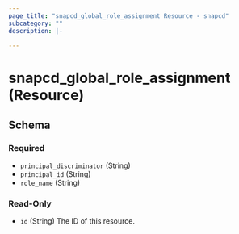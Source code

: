 ```yaml
---
page_title: "snapcd_global_role_assignment Resource - snapcd"
subcategory: ""
description: |-
  
---
```


# snapcd_global_role_assignment (Resource)






<!-- schema generated by tfplugindocs -->
## Schema

### Required

- `principal_discriminator` (String)
- `principal_id` (String)
- `role_name` (String)

### Read-Only

- `id` (String) The ID of this resource.
